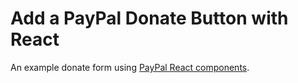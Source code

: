 # Add a PayPal Donate Button with React

An example donate form using [PayPal React components](https://github.com/paypal/react-paypal-js).
